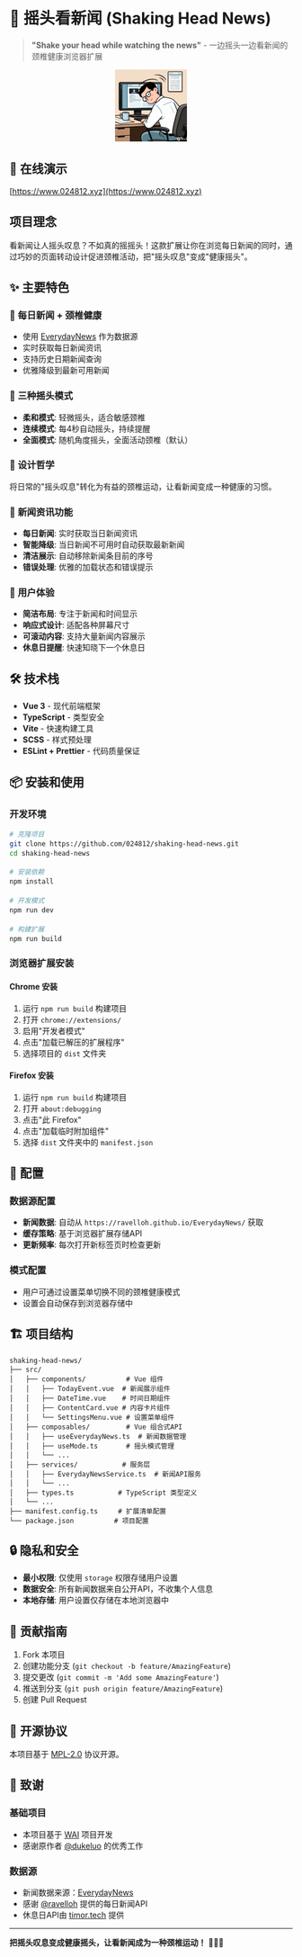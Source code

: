 # 🚀 摇头看新闻 (Shaking Head News)

> **"Shake your head while watching the news"** - 一边摇头一边看新闻的颈椎健康浏览器扩展

<p align="center">
  <img width="128" height="128" src="ytkxw.png" />
</p>

## 🚀 **在线演示**

[https://www.024812.xyz](https://www.024812.xyz)

##  **项目理念**

看新闻让人摇头叹息？不如真的摇摇头！这款扩展让你在浏览每日新闻的同时，通过巧妙的页面转动设计促进颈椎活动，把"摇头叹息"变成"健康摇头"。

## ✨ **主要特色**

### 📰 **每日新闻 + 颈椎健康**
- 使用 [EverydayNews](https://github.com/ravelloh/everydaynews) 作为数据源
- 实时获取每日新闻资讯
- 支持历史日期新闻查询
- 优雅降级到最新可用新闻

### 🤖 **三种摇头模式**
- **柔和模式**: 轻微摇头，适合敏感颈椎
- **连续模式**: 每4秒自动摇头，持续提醒
- **全面模式**: 随机角度摇头，全面活动颈椎（默认）

### 🎯 **设计哲学**
将日常的"摇头叹息"转化为有益的颈椎运动，让看新闻变成一种健康的习惯。

### 📰 **新闻资讯功能**
- **每日新闻**: 实时获取当日新闻资讯
- **智能降级**: 当日新闻不可用时自动获取最新新闻
- **清洁展示**: 自动移除新闻条目前的序号
- **错误处理**: 优雅的加载状态和错误提示

### 🎨 **用户体验**
- **简洁布局**: 专注于新闻和时间显示
- **响应式设计**: 适配各种屏幕尺寸
- **可滚动内容**: 支持大量新闻内容展示
- **休息日提醒**: 快速知晓下一个休息日

## 🛠️ **技术栈**

- **Vue 3** - 现代前端框架
- **TypeScript** - 类型安全
- **Vite** - 快速构建工具
- **SCSS** - 样式预处理
- **ESLint + Prettier** - 代码质量保证

## 📦 **安装和使用**

### 开发环境
```bash
# 克隆项目
git clone https://github.com/024812/shaking-head-news.git
cd shaking-head-news

# 安装依赖
npm install

# 开发模式
npm run dev

# 构建扩展
npm run build
```

### 浏览器扩展安装

#### Chrome 安装
1. 运行 `npm run build` 构建项目
2. 打开 `chrome://extensions/`
3. 启用"开发者模式"
4. 点击"加载已解压的扩展程序"
5. 选择项目的 `dist` 文件夹

#### Firefox 安装
1. 运行 `npm run build` 构建项目
2. 打开 `about:debugging`
3. 点击"此 Firefox"
4. 点击"加载临时附加组件"
5. 选择 `dist` 文件夹中的 `manifest.json`

## 🔧 **配置**

### 数据源配置
- **新闻数据**: 自动从 `https://ravelloh.github.io/EverydayNews/` 获取
- **缓存策略**: 基于浏览器扩展存储API
- **更新频率**: 每次打开新标签页时检查更新

### 模式配置
- 用户可通过设置菜单切换不同的颈椎健康模式
- 设置会自动保存到浏览器存储中

## 🏗️ **项目结构**

```
shaking-head-news/
├── src/
│   ├── components/          # Vue 组件
│   │   ├── TodayEvent.vue  # 新闻展示组件
│   │   ├── DateTime.vue    # 时间日期组件
│   │   ├── ContentCard.vue # 内容卡片组件
│   │   └── SettingsMenu.vue # 设置菜单组件
│   ├── composables/         # Vue 组合式API
│   │   ├── useEverydayNews.ts  # 新闻数据管理
│   │   ├── useMode.ts       # 摇头模式管理
│   │   └── ...
│   ├── services/           # 服务层
│   │   ├── EverydayNewsService.ts  # 新闻API服务
│   │   └── ...
│   ├── types.ts           # TypeScript 类型定义
│   └── ...
├── manifest.config.ts     # 扩展清单配置
└── package.json          # 项目配置
```

## 🔒 **隐私和安全**

- **最小权限**: 仅使用 `storage` 权限存储用户设置
- **数据安全**: 所有新闻数据来自公开API，不收集个人信息
- **本地存储**: 用户设置仅存储在本地浏览器中

## 🤝 **贡献指南**

1. Fork 本项目
2. 创建功能分支 (`git checkout -b feature/AmazingFeature`)
3. 提交更改 (`git commit -m 'Add some AmazingFeature'`)
4. 推送到分支 (`git push origin feature/AmazingFeature`)
5. 创建 Pull Request

## 📄 **开源协议**

本项目基于 [MPL-2.0](LICENSE) 协议开源。

## 🙏 **致谢**

### 基础项目
- 本项目基于 [WAI](https://github.com/dukeluo/wai) 项目开发
- 感谢原作者 [@dukeluo](https://github.com/dukeluo) 的优秀工作

### 数据源
- 新闻数据来源：[EverydayNews](https://github.com/ravelloh/everydaynews)
- 感谢 [@ravelloh](https://github.com/ravelloh) 提供的每日新闻API
- 休息日API由 [timor.tech](https://timor.tech/api/holiday) 提供

---

**把摇头叹息变成健康摇头，让看新闻成为一种颈椎运动！** 📰🤸‍♂️
